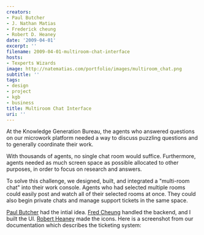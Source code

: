```yaml
---
creators:
- Paul Butcher
- J. Nathan Matias
- Frederick cheung
- Robert D. Heaney
date: '2009-04-01'
excerpt: ''
filename: 2009-04-01-multiroom-chat-interface
hosts:
- Texperts Wizards
image: http://natematias.com/portfolio/images/multiroom_chat.png
subtitle: ''
tags:
- design
- project
- kgb
- business
title: Multiroom Chat Interface
uri: ''
---
```


<p>At the Knowledge Generation Bureau, the agents who answered questions on our microwork platform needed a way to discuss puzzling questions and to generally coordinate their work.</p>
<p>With thousands of agents, no single chat room would suffice. Furthermore, agents needed as much screen space as possible allocated to other purposes, in order to focus on research and answers.</p>
<p>To solve this challenge, we designed, built, and integrated a "multi-room chat" into their work console. Agents who had selected multiple rooms could easily post and watch all of their selected rooms at once. They could also begin private chats and manage support tickets in the same space.</p>
<p><a href="http://paulbutcher.com">Paul Butcher</a> had the intial idea. <a href="http://spacevatican.org">Fred Cheung</a> handled the backend, and I built the UI. <a href="http://www.linkedin.com/in/robertdheaney">Robert Heaney</a> made the icons. Here is a screenshot from our documentation which describes the ticketing system:</p>